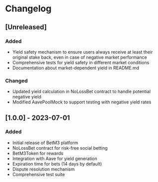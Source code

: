 # Changelog

## [Unreleased]

### Added
- Yield safety mechanism to ensure users always receive at least their original stake back, even in case of negative market performance
- Comprehensive tests for yield safety in different market conditions
- Documentation about market-dependent yield in README.md

### Changed
- Updated yield calculation in NoLossBet contract to handle potential negative yield
- Modified AavePoolMock to support testing with negative yield rates

## [1.0.0] - 2023-07-01

### Added
- Initial release of BetM3 platform
- NoLossBet contract for risk-free social betting
- BetM3Token for rewards
- Integration with Aave for yield generation
- Expiration time for bets (14 days by default)
- Dispute resolution mechanism
- Comprehensive test suite 